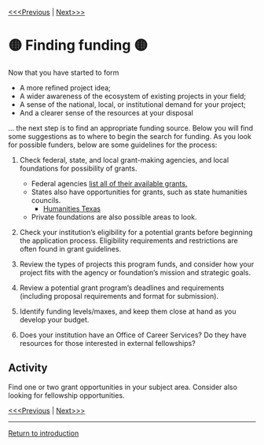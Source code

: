 [<<<Previous](8Partnerships.md) | [Next>>>](10Proposal.md)


# :yellow_circle: Finding funding :yellow_circle:

Now that you have started to form

* A more refined project idea;
* A wider awareness of the ecosystem of existing projects in your field;
* A sense of the national, local, or institutional demand for your project;
* And a clearer sense of the resources at your disposal

... the next step is to find an appropriate funding source. Below you will find some suggestions as to where to begin the search for funding. As you look for possible funders, below are some guidelines for the process:

1. Check federal, state, and local grant-making agencies, and local foundations for possibility of grants.

	* Federal agencies [list all of their available grants.](https://grants.gov)
	* States also have opportunities for grants, such as state humanities councils.
		* [Humanities Texas](https://www.humanitiestexas.org/grants)	 
	* Private foundations are also possible areas to look. 

2. Check your institution’s eligibility for a potential grants before beginning the application process. Eligibility requirements and restrictions are often found in grant guidelines.

3. Review the types of projects this program funds, and consider how your project fits with the agency or foundation’s mission and strategic goals.

4. Review a potential grant program’s deadlines and requirements (including proposal requirements and format for submission).

5. Identify funding levels/maxes, and keep them close at hand as you develop your budget.

6. Does your institution have an Office of Career Services?  Do they have resources for those interested in external fellowships?

## Activity
Find one or two grant opportunities in your subject area. Consider also looking for fellowship opportunities. 

[<<<Previous](8Partnerships.md) | [Next>>>](10Proposal.md)

-----
[Return to introduction](https://github.com/SouthernMethodistUniversity/projectplan)

